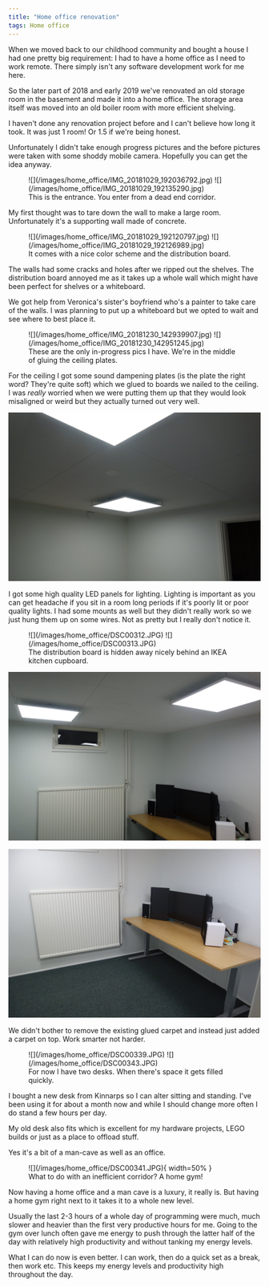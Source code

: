 ```yaml
---
title: "Home office renovation"
tags: Home office
---
```


When we moved back to our childhood community and bought a house I had one pretty big requirement: I had to have a home office as I need to work remote. There simply isn't any software development work for me here.

So the later part of 2018 and early 2019 we've renovated an old storage room in the basement and made it into a home office. The storage area itself was moved into an old boiler room with more efficient shelving.

I haven't done any renovation project before and I can't believe how long it took. It was just 1 room! Or 1.5 if we're being honest.

Unfortunately I didn't take enough progress pictures and the before pictures were taken with some shoddy mobile camera. Hopefully you can get the idea anyway.

<figure class="flex-50">
    ![](/images/home_office/IMG_20181029_192036792.jpg)
    ![](/images/home_office/IMG_20181029_192135290.jpg)
    <figcaption>This is the entrance. You enter from a dead end corridor.</figcaption>
</figure>

My first thought was to tare down the wall to make a large room. Unfortunately it's a supporting wall made of concrete.

<figure class="flex-50">
    ![](/images/home_office/IMG_20181029_192120797.jpg)
    ![](/images/home_office/IMG_20181029_192126989.jpg)
    <figcaption>It comes with a nice color scheme and the distribution board.</figcaption>
</figure>

The walls had some cracks and holes after we ripped out the shelves. The distribution board annoyed me as it takes up a whole wall which might have been perfect for shelves or a whiteboard.

We got help from Veronica's sister's boyfriend who's a painter to take care of the walls. I was planning to put up a whiteboard but we opted to wait and see where to best place it.

<figure class="flex-50">
    ![](/images/home_office/IMG_20181230_142939907.jpg)
    ![](/images/home_office/IMG_20181230_142951245.jpg)
    <figcaption>These are the only in-progress pics I have. We're in the middle of gluing the ceiling plates.</figcaption>
</figure>

For the ceiling I got some sound dampening plates (is the plate the right word? They're quite soft) which we glued to boards we nailed to the ceiling. I was *really* worried when we were putting them up that they would look misaligned or weird but they actually turned out very well.

![Ceiling with LED lights.](/images/home_office/DSC00314.JPG)

I got some high quality LED panels for lighting. Lighting is important as you can get headache if you sit in a room long periods if it's poorly lit or poor quality lights. I had some mounts as well but they didn't really work so we just hung them up on some wires. Not as pretty but I really don't notice it.

<figure class="flex-50">
    ![](/images/home_office/DSC00312.JPG)
    ![](/images/home_office/DSC00313.JPG)
    <figcaption>The distribution board is hidden away nicely behind an IKEA kitchen cupboard.</figcaption>
</figure>

![Here the renovation is done. Naturally the computer is the first thing up.](/images/home_office/DSC00310.JPG)

![A green broadloom on the floor](/images/home_office/DSC00311.JPG)

We didn't bother to remove the existing glued carpet and instead just added a carpet on top. Work smarter not harder.

<figure class="flex-50">
    ![](/images/home_office/DSC00339.JPG)
    ![](/images/home_office/DSC00343.JPG)
    <figcaption>For now I have two desks. When there's space it gets filled quickly.</figcaption>
</figure>

I bought a new desk from Kinnarps so I can alter sitting and standing. I've been using it for about a month now and while I should change more often I do stand a few hours per day.

My old desk also fits which is excellent for my hardware projects, LEGO builds or just as a place to offload stuff.

Yes it's a bit of a man-cave as well as an office.

<figure class="flex-50">
    ![](/images/home_office/DSC00341.JPG){ width=50% }
    <figcaption>What to do with an inefficient corridor? A home gym!</figcaption>
</figure>

Now having a home office and a man cave is a luxury, it really is. But having a home gym right next to it takes it to a whole new level.

Usually the last 2-3 hours of a whole day of programming were much, much slower and heavier than the first very productive hours for me. Going to the gym over lunch often gave me energy to push through the latter half of the day with relatively high productivity and without tanking my energy levels.

What I can do now is even better. I can work, then do a quick set as a break, then work etc. This keeps my energy levels and productivity high throughout the day.

